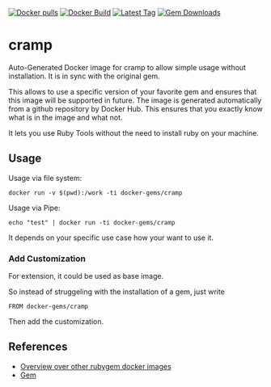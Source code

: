 [![Docker pulls](https://img.shields.io/docker/pulls/rubygem/cramp.svg)](https://hub.docker.com/r/rubygem/cramp/)
[![Docker Build](https://img.shields.io/docker/automated/rubygem/cramp.svg)](https://hub.docker.com/r/rubygem/cramp/)
[![Latest Tag](https://img.shields.io/github/tag/docker-rubygem/cramp.svg)](https://hub.docker.com/r/rubygem/cramp/)
[![Gem Downloads](https://img.shields.io/gem/dt/cramp.svg)](https://rubygems.org/gems/cramp/)
# cramp

Auto-Generated Docker image for cramp to allow simple usage without installation.
It is in sync with the original gem.

This allows to use a specific version of your favorite gem and ensures that this image will be supported in future.
The image is generated automatically from a github repository by Docker Hub.
This ensures that you exactly know what is in the image and what not.

It lets you use Ruby Tools without the need to install ruby on your machine.

## Usage

Usage via file system:

`docker run -v $(pwd):/work -ti docker-gems/cramp`

Usage via Pipe:

`echo "test" | docker run -ti docker-gems/cramp`

It depends on your specific use case how your want to use it.

### Add Customization

For extension, it could be used as base image.

So instead of struggeling with the installation of a gem, just write

`FROM docker-gems/cramp`

Then add the customization.

## References

 - [Overview over other rubygem docker images](https://github.com/thinkbot/docker-rubygem)
 - [Gem](https://rubygems.org/gems/cramp/)
